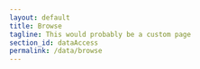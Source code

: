 ```yaml
---
layout: default
title: Browse
tagline: This would probably be a custom page
section_id: dataAccess
permalink: /data/browse
---
```


<div class="row" style="background: white; margin-top: 20px; margin-bottom: 60px">


  <!-- img src="/images/placeholder_for_js_lib.png" style="display: block; margin: auto;"/ -->
  <div id="tree" class="catalogue-of-life"></div>
</div>
  <script >
    'use strict';

const e = React.createElement;

class PublicTree extends React.Component {

    render() {
     
  
      return e(
        ColBrowser.Tree,
        { catalogueKey: 3 , pathToTaxon: "/data/taxon/"}
      );
    }
  }

const domContainer = document.querySelector('#tree');
ReactDOM.render(e(PublicTree), domContainer);
  </script>